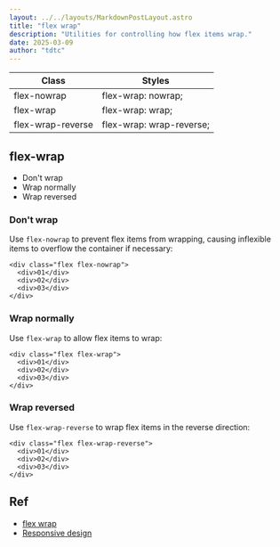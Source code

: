 ```yaml
---
layout: ../../layouts/MarkdownPostLayout.astro
title: "flex wrap"
description: "Utilities for controlling how flex items wrap."
date: 2025-03-09
author: "tdtc"
---
```

|Class|Styles|
|-|-|
|flex-nowrap|flex-wrap: nowrap;|
|flex-wrap|flex-wrap: wrap;|
|flex-wrap-reverse|flex-wrap: wrap-reverse;|

## flex-wrap
- Don't wrap
- Wrap normally
- Wrap reversed

### Don't wrap
Use <code>flex-nowrap</code> to prevent flex items from wrapping, 
causing inflexible items to overflow the container if necessary:
```
<div class="flex flex-nowrap">
  <div>01</div>
  <div>02</div>
  <div>03</div>
</div>
```
### Wrap normally
Use <code>flex-wrap</code> to allow flex items to wrap:
```
<div class="flex flex-wrap">
  <div>01</div>
  <div>02</div>
  <div>03</div>
</div>
```
### Wrap reversed
Use <code>flex-wrap-reverse</code> to wrap flex items in the reverse direction:
```
<div class="flex flex-wrap-reverse">
  <div>01</div>
  <div>02</div>
  <div>03</div>
</div>
```

## Ref
- [flex wrap](https://tailwindcss.com/docs/flex-wrap)
- [Responsive design](https://tailwindcss.com/docs/flex-wrap#responsive-design)
